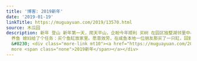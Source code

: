 ```yaml
---
title: '博客: 2019新年'
date: '2019-01-19'
linkTitle: https://muguayuan.com/2019/13570.html
source: 木瓜园
description: 新年 登山 新年第一天，爬天平山，企盼今年顺利 买树 在园区独墅湖邻里中心买了幸福树，买的时候是这样的 走了一小段高架和高速，拉回家树成这样了
  养鱼 媳妇给了个任务：买个鱼缸放家里。愿意效劳，在咸鱼本地一位朋友那买了一只缸，回到家才发现里面的几条小鱼很好看，查了一下叫宝莲灯，鱼缸搬到家发现没有地方放，幸好买的那箱米没有拆，临时放着，不得不再买个斗柜放鱼缸，又要花一笔钱，今年的主题的减少不必要的消费
  &#8230; <div class="more-link mt10"><a href="https://muguayuan.com/2019/13570.html">Read
  more <span class="none">2019新年</span></a></div>
---
```

